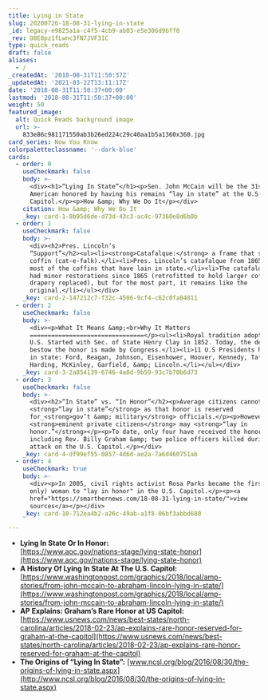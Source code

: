 ```yaml
---
title: Lying in State
slug: 20200726-18-08-31-lying-in-state
_id: legacy-e9825a1a-c4f5-4cb9-ab03-e5e306d9bff0
_rev: O8E8pz1fLwnc3fN7JVF31C
type: quick_reads
draft: false
aliases:
  - /
_createdAt: '2018-08-31T11:50:37Z'
_updatedAt: '2021-03-22T13:11:17Z'
date: '2018-08-31T11:50:37+00:00'
lastmod: '2018-08-31T11:50:37+00:00'
weight: 50
featured_image:
  alt: Quick Reads background image
  url: >-
    833e86c981171550ab3b26ed224c29c40aa1b5a1360x360.jpg
card_series: Now You Know
colorpaletteclassname: '--dark-blue'
cards:
  - order: 0
    useCheckmark: false
    body: >-
      <div><h1>“Lying In State”</h1><p>Sen. John McCain will be the 31st
      American honored by having his remains “lay in state” at the U.S.
      Capitol.</p><p>How &amp; Why We Do It</p></div>
    citation: How &amp; Why We Do It
    _key: card-1-8b95d6de-d73d-43c3-ac4c-97360e8d6b0b
  - order: 1
    useCheckmark: false
    body: >-
      <div><h2>Pres. Lincoln’s
      “Support”</h2><ul><li><strong>Catafalque:</strong> a frame that supports a
      coffin (cat-e-falk).</li><li>Pres. Lincoln’s catafalque from 1865 has held
      most of the coffins that have lain in state.</li><li>The catafalque has
      had minor restorations since 1865 (retrofitted to hold larger coffins,
      drapery replaced), but for the most part, it remains like the
      original.</li></ul></div>
    _key: card-2-147212c7-f32c-4506-9cf4-c62c0fa84811
  - order: 2
    useCheckmark: false
    body: >-
      <div><p>What It Means &amp;<br>Why It Matters
      ================================</p><ul><li>Royal tradition adopted in the
      U.S. Started with Sec. of State Henry Clay in 1852. Today, the decision to
      bestow the honor is made by Congress.</li><li>11 U.S Presidents have lain
      in state: Ford, Reagan, Johnson, Eisenhower, Hoover, Kennedy, Taft,
      Harding, McKinley, Garfield, &amp; Lincoln.</li></ul></div>
    _key: card-3-2a854139-6746-4a8d-9b59-93c7b70b6d73
  - order: 3
    useCheckmark: false
    body: >-
      <div><h2>“In State” vs. “In Honor”</h2><p>Average citizens cannot
      <strong>“lay in state”</strong> as that honor is reserved
      for_<strong>gov’t &amp; military</strong> officials.</p><p>However,
      <strong>eminent private citizens</strong> may <strong>“lay in
      honor.”</strong></p><p>To date, only four have received the honor,
      including Rev. Billy Graham &amp; two police officers killed during an
      attack on the U.S. Capitol.</p></div>
    _key: card-4-df99ef55-0857-4d6d-ae2a-7a6d460751ab
  - order: 4
    useCheckmark: true
    body: >-
      <div><p>In 2005, civil rights activist Rosa Parks became the first (and
      only) woman to "lay in honor" in the U.S. Capitol.</p><p><a
      href="https://smarthernews.com/18-08-31-lying-in-state/">view
      sources</a></p></div>
    _key: card-10-712ea4b2-a26c-49ab-a1f8-06bf3abbd680

---
```

* **Lying In State Or In Honor:**  
[https://www.aoc.gov/nations-stage/lying-state-honor](https://www.aoc.gov/nations-stage/lying-state-honor)
* **A History Of Lying In State At The U.S. Capitol:** [https://www.washingtonpost.com/graphics/2018/local/amp-stories/from-john-mccain-to-abraham-lincoln-lying-in-state/](https://www.washingtonpost.com/graphics/2018/local/amp-stories/from-john-mccain-to-abraham-lincoln-lying-in-state/)
* **AP Explains: Graham’s Rare Honor at US Capitol:**  
[https://www.usnews.com/news/best-states/north-carolina/articles/2018-02-23/ap-explains-rare-honor-reserved-for-graham-at-the-capitol](https://www.usnews.com/news/best-states/north-carolina/articles/2018-02-23/ap-explains-rare-honor-reserved-for-graham-at-the-capitol)
* **The Origins of “Lying In State”:** [www.ncsl.org/blog/2016/08/30/the-origins-of-lying-in-state.aspx](http://www.ncsl.org/blog/2016/08/30/the-origins-of-lying-in-state.aspx)